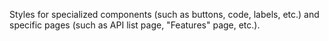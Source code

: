 Styles for specialized components (such as buttons, code, labels, etc.) and specific pages (such as API list page, "Features" page, etc.).